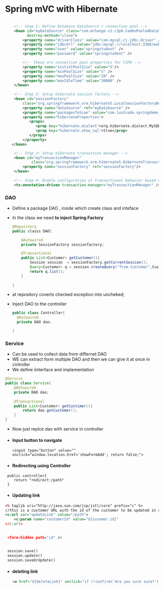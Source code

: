 # Spring mVC with Hibernate

```xml

    <!-- Step 1: Define Database DataSource / connection pool -->
	<bean id="myDataSource" class="com.mchange.v2.c3p0.ComboPooledDataSource"
          destroy-method="close">
        <property name="driverClass" value="com.mysql.cj.jdbc.Driver" />
        <property name="jdbcUrl" value="jdbc:mysql://localhost:3306/web_customer_tracker?useSSL=false&amp;serverTimezone=UTC" />
        <property name="user" value="springstudent" />
        <property name="password" value="springstudent" /> 

        <!-- these are connection pool properties for C3P0 -->
		<property name="initialPoolSize" value="5"/>
        <property name="minPoolSize" value="5" />
        <property name="maxPoolSize" value="20" />
        <property name="maxIdleTime" value="30000" />
	</bean>  
	
    <!-- Step 2: Setup Hibernate session factory -->
	<bean id="sessionFactory"
		class="org.springframework.orm.hibernate5.LocalSessionFactoryBean">
		<property name="dataSource" ref="myDataSource" />
		<property name="packagesToScan" value="com.luv2code.springdemo.entity,other packages" />
		<property name="hibernateProperties">
		   <props>
		      <prop key="hibernate.dialect">org.hibernate.dialect.MySQLDialect</prop>
		      <prop key="hibernate.show_sql">true</prop>
		   </props>
		</property>
   </bean>	  

    <!-- Step 3: Setup Hibernate transaction manager -->
	<bean id="myTransactionManager"
            class="org.springframework.orm.hibernate5.HibernateTransactionManager">
        <property name="sessionFactory" ref="sessionFactory"/>
    </bean>
    
    <!-- Step 4: Enable configuration of transactional behavior based on annotations -->
	<tx:annotation-driven transaction-manager="myTransactionManager" />

```

### DAO

- Define a package DAO , inside which create class and inteface

- In the class we need **to inject Spring Factory**

  ```java
  @Repository
  public classs DAO{
  
      @Autowired
      private SessionFactory sessionfactory;
  
      @Transactional
      public List<Customer> getCustomer(){
          Session session  = sessionFactory.getCurrentSession();
          Query<Customer> q = session.createQuery("from Customer",Customer.class);
          return q.list();
      }    
      
  }
  
  
  ```


- at repository coverts checked exception into uncheked;

- Inject DAO to the controller

  ```java
  public class Controller{
  	@Autowired
  	private DAO dao;
  
  }
  ```


### Service

- Can be used to collect data from differnet DAO 
- WE can extract form multiple DAO and then we can give it at once in cintroller
- We define iinterface and implementation

```java
@Service
public class Service{
	@AUtowired
	private DAO dao;
	
	@Transactional
	public List<Customer> getCustimer(){
		return dao.getCustomer();
	}
}
```

- Now just replce dao with service in controller



- #### Input button to navigate

  ```
  <input type="button" value="" onclick="window.location.href='showFormAdd'; return false;">
  ```

  

- #### Redirecting using Controller

```
 public controller{
 	return "redirect:/path"
 }
```

- #### Updating link

```xml
<% taglib uri="http://java.sun.com/jsp/jstl/core" prefix="c" %>
//this is a customer URL with the id of the customer to be updated in as param
<c:url var="updateLink" value="/path">
	<c:param name="customerId" value="${cusomer.id}"    
</c:url>
    
    
 <form:hidden path="id" />
    
    
 session.save()
 session.update()
 session.saveOrUpdate()
```

- #### deleting link

  ```html
  <a href="${deleteLink}" onclick="if (!confirm('Are you sure sure?'))) returun false">Deleter</a>
  ```

  